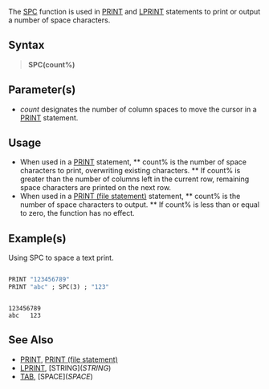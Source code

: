The [SPC](SPC) function is used in [PRINT](PRINT) and [LPRINT](LPRINT) statements to print or output a number of space characters.

## Syntax

> **SPC(count%)**

## Parameter(s)

* *count* designates the number of column spaces to move the cursor in a [PRINT](PRINT) statement.

## Usage

* When used in a [PRINT](PRINT) statement,
** count% is the number of space characters to print, overwriting existing characters.
** If count% is greater than the number of columns left in the current row, remaining space characters are printed on the next row.
* When used in a [PRINT (file statement)](PRINT-(file-statement)) statement,
** count% is the number of space characters to output.
** If count% is less than or equal to zero, the function has no effect.

## Example(s)

Using SPC to space a text print.

```vb

PRINT "123456789"
PRINT "abc" ; SPC(3) ; "123"

```

```text

123456789
abc   123

```

## See Also

* [PRINT](PRINT), [PRINT (file statement)](PRINT-(file-statement))
* [LPRINT](LPRINT), [STRING$](STRING$)
* [TAB](TAB), [SPACE$](SPACE$)
